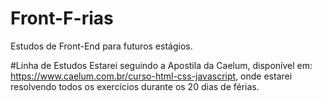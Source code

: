 # Front-F-rias
Estudos de Front-End para futuros estágios.

#Linha de Estudos
Estarei seguindo a Apostila da Caelum, disponível em: https://www.caelum.com.br/curso-html-css-javascript, 
onde estarei resolvendo todos os exercícios durante os 20 dias de férias.

